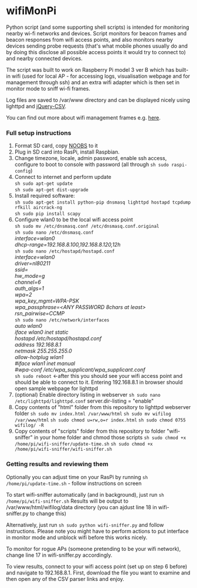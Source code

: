 # wifiMonPi

Python script (and some supporting shell scripts) is intended for monitoring nearby wi-fi networks and devices. Script monitors for beacon frames and beacon responses from wifi access points, and also monitors nearby devices sending probe requests (that's what mobile phones usually do and by doing this disclose all possible access points it would try to connect to) and nearby connected devices.

The script was built to work on Raspberry Pi model 3 ver B which has built-in wifi (used for local AP - for accessing logs, visualisation webpage and for management through ssh) and an extra wifi adapter which is then set in monitor mode to sniff wi-fi frames.

Log files are saved to /var/www directory and can be displayed nicely using lighttpd and [jQuery-CSV](https://github.com/evanplaice/jquery-csv).

You can find out more about wifi management frames e.g. [here](http://www.wi-fiplanet.com/tutorials/article.php/1447501/Understanding-80211-Frame-Types.htm).


### Full setup instructions
1. Format SD card, copy [NOOBS](https://www.raspberrypi.org/downloads/noobs/) to it
2. Plug in SD card into RasPi, install Raspbian.
3. Change timezone, locale, admin password, enable ssh access, configure to boot to console with password (all through ```sh sudo raspi-config```)
4. Connect to internet and perform update  
      ```sh sudo apt-get update```  
      ```sh sudo apt-get dist-upgrade```  
5. Install required software:  
      ```sh sudo apt-get install python-pip dnsmasq lighttpd hostapd tcpdump rfkill aircrack-ng```  
      ```sh sudo pip install scapy```  
6. Configure wlan0 to be the local wifi access point  
      ```sh sudo mv /etc/dnsmasq.conf /etc/dnsmasq.conf.original```  
      ```sh sudo nano /etc/dnsmasq.conf```  
            *interface=wlan0*  
            *dhcp-range=192.168.8.100,192.168.8.120,12h*  
      ```sh sudo nano /etc/hostapd/hostapd.conf```  
        *interface=wlan0*  
        *driver=nl80211*  
        *ssid=<ANY SSID NAME>*  
        *hw_mode=g*  
        *channel=6*  
        *auth_algs=1*  
        *wpa=2*  
        *wpa_key_mgmt=WPA-PSK*  
        *wpa_passphrase=<ANY PASSWORD 8chars at least>*  
        *rsn_pairwise=CCMP*  
      ```sh sudo nano /etc/network/interfaces```  
        *auto wlan0*  
        *iface wlan0 inet static*  
        *hostapd /etc/hostapd/hostapd.conf*  
        *address 192.168.8.1*  
        *netmask 255.255.255.0*  
        *allow-hotplug wlan1*  
        *#iface wlan1 inet manual*  
        *#wpa-conf /etc/wpa_supplicant/wpa_supplicant.conf*  
      ```sh sudo reboot```   <-after this you should see your wifi access point and should be able to connect to it. Entering 192.168.8.1 in browser should open sample webpage for lighttpd  
7. (optional) Enable directory listing in webserver
    ```sh sudo nano /etc/lighttpd/lighttpd.conf```
      server.dir-listing = "enable"
8. Copy contents of "html" folder from this repository to lighttpd webserver folder
    ```sh sudo mv index.html /var/www/html```
    ```sh sudo mv wifilog /var/www/html```
    ```sh sudo chmod u=rw,o=r index.html```
    ```sh sudo chmod 0755 wifilog/ -R```
9. Copy contents of "scripts" folder from this repository to folder "wifi-sniffer" in your home folder and chmod those scripts
    ```sh sudo chmod +x /home/pi/wifi-sniffer/update-time.sh```
    ```sh sudo chmod +x /home/pi/wifi-sniffer/wifi-sniffer.sh```


### Getting results and reviewing them

Optionally you can adjust time on your RasPi by running ```sh /home/pi/update-time.sh``` - follow instructions on screen

To start wifi-sniffer automatically (and in background), just run ```sh /home/pi/wifi-sniffer.sh``` 
Results will be output to /var/www/html/wifilog/data directory (you can ajdust line 18 in wifi-sniffer.py to change this)

Alternatively, just run ```sh sudo python wifi-sniffer.py``` and follow instructions. Please note you might have to perform actions to put interface in monitor mode and unblock wifi before this works nicely.

To monitor for rogue APs (someone pretending to be your wifi network), change line 17 in wifi-sniffer.py accordingly.

To view results, connect to your wifi access point (set up on step 6 before) and navigate to 192.168.8.1. First, download the file you want to examine and then open any of the CSV parser links and enjoy.
